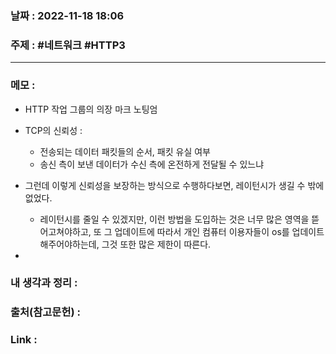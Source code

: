### 날짜 : 2022-11-18 18:06
### 주제 : #네트워크 #HTTP3 

---- 

### 메모 : 
- HTTP 작업 그룹의 의장 마크 노팅엄 

- TCP의 신뢰성 : 
	- 전송되는 데이터 패킷들의 순서, 패킷 유실 여부 
	- 송신 측이 보낸 데이터가 수신 측에 온전하게 전달될 수 있느냐 
- 그런데 이렇게 신뢰성을 보장하는 방식으로 수행하다보면, 레이턴시가 생길 수 밖에 없었다. 
	- 레이턴시를 줄일 수 있겠지만, 이런 방법을 도입하는 것은 너무 많은 영역을 뜯어고쳐야하고, 또 그 업데이트에 따라서 개인 컴퓨터 이용자들이 os를 업데이트해주어야하는데, 그것 또한 많은 제한이 따른다. 

- 




### 내 생각과 정리 : 


### 출처(참고문헌) : 


### Link : 
